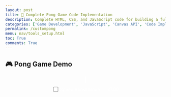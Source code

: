 ```yaml
---
layout: post
title: 🏓 Complete Pong Game Code Implementation
description: Complete HTML, CSS, and JavaScript code for building a fully functional 2-player Pong game
categories: ['Game Development', 'JavaScript', 'Canvas API', 'Code Implementation']
permalink: /custompong
menu: nav/tools_setup.html
toc: True
comments: True
---
```


## 🎮 Pong Game Demo

<div class="game-canvas-container" style="text-align:center;">
  <canvas id="pongCanvas" width="800" height="500"></canvas>
  <br>
  <button id="restartBtn">Restart Game</button>

  <!-- SpeedBoostMode controls -->
  <div id="controls" style="margin-top:12px;">
    <label style="color:#fff; user-select:none;">
      <input type="checkbox" id="boostToggle"> Speed Boost Mode
    </label>
    <span id="boostStatus" style="color:#fff; margin-left:12px;">x1.00</span>
  </div>
</div>

<style>
  .game-canvas-container {
    margin-top: 20px;
  }
  #pongCanvas {
    border: 2px solid #fff;
    background: #000;
  }
  #restartBtn {
    display: none;
    margin-top: 15px;
    padding: 10px 20px;
    font-size: 18px;
    border: none;
    border-radius: 6px;
    background: #4caf50;
    color: white;
    cursor: pointer;
  }
  #restartBtn:hover {
    background: #45a049;
  }

  /* SpeedBoostMode controls */
  #controls {
    display: inline-flex;
    align-items: center;
    gap: 12px;
  }
  #controls input { transform: scale(1.2); cursor: pointer; }
  #controls label { cursor: pointer; }
</style>

<script>
const canvas = document.getElementById('pongCanvas');
const ctx = canvas.getContext('2d');

const paddleWidth = 8, paddleHeight = 80;
let player1Y = (canvas.height - paddleHeight) / 2;
let player2Y = (canvas.height - paddleHeight) / 2;
const paddleSpeed = 7;

let ballX, ballY, ballSpeedX, ballSpeedY, ballRadius = 10;
let ballColor = "#fff";

let player1Score = 0, player2Score = 0;
const winningScore = 10;
let gameOver = false;

const restartBtn = document.getElementById('restartBtn');

// === Speed Boost Mode (with localStorage) ===
const boostToggle = document.getElementById('boostToggle');
const boostStatus = document.getElementById('boostStatus');

const HITS_PER_BOOST = 3;
const BOOST_FACTOR = 1.10;
const MAX_SPEED = 18;

let hitCount = 0;
let speedMultiplier = 1;

// === Anti "yo-yo vertical" fix ===
const MIN_X_SPEED = 2.0; // keep some horizontal motion

function enforceMinXSpeed() {
  if (Math.abs(ballSpeedX) < MIN_X_SPEED) {
    const dir = (ballSpeedX === 0 ? (Math.random() < 0.5 ? -1 : 1) : Math.sign(ballSpeedX));
    ballSpeedX = dir * MIN_X_SPEED;
  }
}

// ======= UI / Boost helpers =======
function updateBoostStatus() {
  boostStatus.textContent = "x" + speedMultiplier.toFixed(2);
}

function clampSpeed() {
  const s = Math.hypot(ballSpeedX, ballSpeedY);
  if (s > MAX_SPEED) {
    const k = MAX_SPEED / s;
    ballSpeedX *= k;
    ballSpeedY *= k;
  }
}

function applySpeedBoostIfNeeded() {
  if (boostToggle.checked && hitCount > 0 && hitCount % HITS_PER_BOOST === 0) {
    ballSpeedX *= BOOST_FACTOR;
    ballSpeedY *= BOOST_FACTOR;
    speedMultiplier *= BOOST_FACTOR;
    clampSpeed();
    enforceMinXSpeed(); // ensure it never becomes too vertical
    updateBoostStatus();
  }
}

function resetSpeedTracking() {
  hitCount = 0;
  speedMultiplier = 1;
  updateBoostStatus();
}

// === localStorage helpers ===
function loadSettings() {
  const raw = localStorage.getItem('pong.settings');
  if (!raw) return;
  try {
    const cfg = JSON.parse(raw);
    boostToggle.checked = !!cfg.boostEnabled;
  } catch (e) {
    // ignore parse error
  }
}

function saveSettings() {
  const cfg = { boostEnabled: boostToggle.checked };
  localStorage.setItem('pong.settings', JSON.stringify(cfg));
}

boostToggle.addEventListener('change', () => {
  saveSettings();
  updateBoostStatus();
});

// ======= Core Game =======
function initBall() {
  ballX = canvas.width/2;
  ballY = canvas.height/2;
  ballSpeedX = Math.random() > 0.5 ? 5 : -5;
  ballSpeedY = (Math.random() * 4) - 2;
  ballColor = getRandomColor();
  enforceMinXSpeed();           // make sure it doesn't start too vertical
  if (boostToggle.checked) resetSpeedTracking(); // reset boost at serve
}

function drawRect(x, y, w, h, color) {
  ctx.fillStyle = color;
  ctx.fillRect(x, y, w, h);
}

function drawCircle(x, y, r, color) {
  ctx.fillStyle = color;
  ctx.beginPath();
  ctx.arc(x, y, r, 0, Math.PI*2, false);
  ctx.closePath();
  ctx.fill();
}

function drawText(text, x, y, color="white") {
  ctx.fillStyle = color;
  ctx.font = "30px Arial";
  ctx.fillText(text, x, y);
}

function draw() {
  drawRect(0, 0, canvas.width, canvas.height, "#000");

  drawRect(0, player1Y, paddleWidth, paddleHeight, "#fff");
  drawRect(canvas.width - paddleWidth, player2Y, paddleWidth, paddleHeight, "#fff");

  drawCircle(ballX, ballY, ballRadius, ballColor);

  drawText(player1Score, canvas.width/4, 50);
  drawText(player2Score, 3*canvas.width/4, 50);

  if(gameOver) {
    drawText("Game Over", canvas.width/2 - 80, canvas.height/2 - 20, "red");
    drawText(
      player1Score >= winningScore ? "Player 1 Wins!" : "Player 2 Wins!",
      canvas.width/2 - 120,
      canvas.height/2 + 20,
      "yellow"
    );
  }
}

function update() {
  if (gameOver) return;

  ballX += ballSpeedX;
  ballY += ballSpeedY;

  // top/bottom collision
  if(ballY + ballRadius > canvas.height || ballY - ballRadius < 0) {
    ballSpeedY = -ballSpeedY;
  }

  // player1 paddle collision
  if(ballX - ballRadius < paddleWidth &&
     ballY > player1Y && ballY < player1Y + paddleHeight) {
    ballSpeedX = -ballSpeedX;
    let deltaY = ballY - (player1Y + paddleHeight/2);
    ballSpeedY = deltaY * 0.3;
    ballColor = getRandomColor();

    ballSpeedX *= 1.02; // tiny nudge to avoid perfectly vertical patterns
    hitCount++;
    applySpeedBoostIfNeeded();
    enforceMinXSpeed();
  }

  // player2 paddle collision
  if(ballX + ballRadius > canvas.width - paddleWidth &&
     ballY > player2Y && ballY < player2Y + paddleHeight) {
    ballSpeedX = -ballSpeedX;
    let deltaY = ballY - (player2Y + paddleHeight/2);
    ballSpeedY = deltaY * 0.3;
    ballColor = getRandomColor();

    ballSpeedX *= 1.02; // tiny nudge
    hitCount++;
    applySpeedBoostIfNeeded();
    enforceMinXSpeed();
  }

  // scoring
  if(ballX - ballRadius < 0) {
    player2Score++;
    if(player2Score >= winningScore) {
      gameOver = true;
      restartBtn.style.display = "inline-block";
    }
    initBall();
  } else if(ballX + ballRadius > canvas.width) {
    player1Score++;
    if(player1Score >= winningScore) {
      gameOver = true;
      restartBtn.style.display = "inline-block";
    }
    initBall();
  }
}

// Controls
const keys = {};
document.addEventListener("keydown", e => keys[e.key] = true);
document.addEventListener("keyup", e => keys[e.key] = false);

function handleInput() {
  if(keys["w"] && player1Y > 0) player1Y -= paddleSpeed;
  if(keys["s"] && player1Y + paddleHeight < canvas.height) player1Y += paddleSpeed;

  if(keys["i"] && player2Y > 0) player2Y -= paddleSpeed;
  if(keys["k"] && player2Y + paddleHeight < canvas.height) player2Y += paddleSpeed;
}

function gameLoop() {
  update();
  handleInput();
  draw();
  requestAnimationFrame(gameLoop);
}

restartBtn.addEventListener("click", () => {
  player1Score = 0;
  player2Score = 0;
  player1Y = (canvas.height - paddleHeight) / 2;
  player2Y = (canvas.height - paddleHeight) / 2;
  gameOver = false;
  restartBtn.style.display = "none";
  initBall();
});

function getRandomColor() {
  const letters = "0123456789ABCDEF";
  let color = "#";
  for (let i = 0; i < 6; i++) {
    color += letters[Math.floor(Math.random() * 16)];
  }
  return color;
}

// Boot (load settings before drawing/serving)
loadSettings();
updateBoostStatus();
initBall();
gameLoop();
</script>
